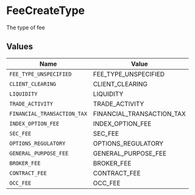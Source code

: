 # FeeCreateType

The type of fee


## Values

| Name                        | Value                       |
| --------------------------- | --------------------------- |
| `FEE_TYPE_UNSPECIFIED`      | FEE_TYPE_UNSPECIFIED        |
| `CLIENT_CLEARING`           | CLIENT_CLEARING             |
| `LIQUIDITY`                 | LIQUIDITY                   |
| `TRADE_ACTIVITY`            | TRADE_ACTIVITY              |
| `FINANCIAL_TRANSACTION_TAX` | FINANCIAL_TRANSACTION_TAX   |
| `INDEX_OPTION_FEE`          | INDEX_OPTION_FEE            |
| `SEC_FEE`                   | SEC_FEE                     |
| `OPTIONS_REGULATORY`        | OPTIONS_REGULATORY          |
| `GENERAL_PURPOSE_FEE`       | GENERAL_PURPOSE_FEE         |
| `BROKER_FEE`                | BROKER_FEE                  |
| `CONTRACT_FEE`              | CONTRACT_FEE                |
| `OCC_FEE`                   | OCC_FEE                     |